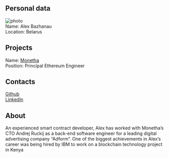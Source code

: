 ## Personal data
![ photo](photo/alex_bazhanau.png)  
Name: Alex Bazhanau    
Location: Belarus   
## Projects 
Name: [Monetha](../projects/monetha.md)  
Position: Principal Ethereum Engineer   
## Contacts
[Github](https://github.com/frostiq)  
[LinkedIn](https://www.linkedin.com/in/aliaksandr-bazhanau-17b540109/)  
## About
An experienced smart contract developer, Alex has worked with Monetha’s CTO Andrej Ruckij as a back-end software engineer for a leading digital advertising company “Adform”. One of the biggest achievements in Alex’s career was being hired by IBM to work on a blockchain technology project in Kenya
